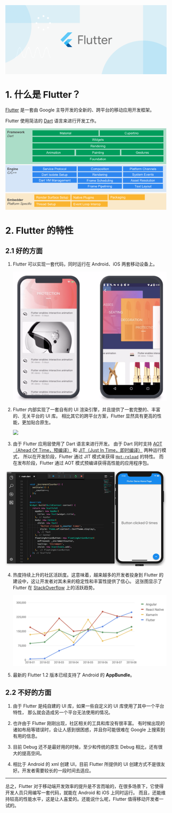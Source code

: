 ![](https://raw.githubusercontent.com/chenBingX/img/master/Flutter/Flutter-logo.png)

# 1. 什么是 Flutter？

[Flutter](https://github.com/flutter/flutter) 是一套由 Google 主导开发的全新的、跨平台的移动应用开发框架。

Flutter 使用简洁的 [Dart](https://www.dartlang.org/) 语言来进行开发工作。


![](https://raw.githubusercontent.com/chenBingX/img/master/Flutter/flutter-架构2.png)

# 2. Flutter 的特性

## 2.1 好的方面
1. Flutter 可以实现一套代码，同时运行在 Android、iOS 两套移动设备上。

    ![](https://raw.githubusercontent.com/chenBingX/img/master/Flutter/flutter-跨平台.png)


2. Flutter 内部实现了一套自有的 UI 渲染引擎，并且提供了一套完整的、丰富的、无关平台的 UI 库。
相比其它的跨平台方案，Flutter 显然具有更高的性能，更加贴合原生。

    ![](https://raw.githubusercontent.com/chenBingX/img/master/Flutter/flutter-ui多.png)

3. 由于 Flutter 应用层使用了 Dart 语言来进行开发。
由于 Dart 同时支持 [ AOT（Ahead Of Time，预编译）](https://en.wikipedia.org/wiki/Ahead-of-time_compilation)
和 [JIT（Just In Time，即时编译）](https://en.wikipedia.org/wiki/Just-in-time_compilation) 两种运行模式，
所以在开发阶段，Flutter 通过 JIT 模式来获得 [`Hot-reload`](https://flutter.dev/docs/development/tools/hot-reload) 的特性。
而在发布阶段，Flutter 通过 AOT 模式预编译获得高性能的应用程序包。

 ![](https://raw.githubusercontent.com/chenBingX/img/master/Flutter/hot-reload.gif)

4. 热度持续上升的社区活跃度。这意味着，越来越多的开发者投身到 Flutter 的建设中，这让开发者对其未来的稳定性和丰富性提供了信心。
这张图显示了 Flutter 在 [StackOverflow](https://stackoverflow.com/) 上的活跃趋势。

    ![](https://raw.githubusercontent.com/chenBingX/img/master/Flutter/Flutter-活跃度.png)  
    
5. 最新的 Flutter 1.2 版本已经支持了 Android 的 **AppBundle**。

## 2.2 不好的方面

1. 由于 Flutter 是纯自建的 UI 库，如果一些自定义的 UI 库使用了其中一个平台特性，
那么就会造成另一个平台无法使用的情况。

2. 也许由于 Flutter 刚刚出现，社区相关的工具和库没有很丰富。
有时候出现的诸如布局等错误时，会让人感到很困惑，并且你可能很难在 Google 上搜索到有用的信息。

3. 目前 Debug 还不是最好用的时候，至少和传统的原生 Debug 相比，还有很大的提高空间。

4. 相比于 Android 的 xml 创建 UI，目前 Flutter 所提供的 UI
   创建方式不是很友好。开发者需要较长的一段时间去适应。

---

总之，Flutter 对于移动端开发效率的提升是不言而喻的，在很多场景下，它使得开发人员只用编写一套代码，就能在 Android 和 iOS 上同时运行。
而且，还能维持较高的性能水平，这是让人喜爱的。还能说什么呢，Flutter 值得移动开发者一试的。

